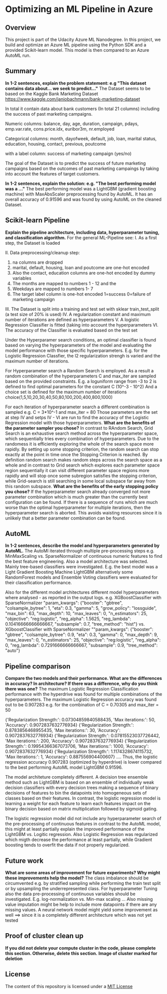 # Optimizing an ML Pipeline in Azure

## Overview
This project is part of the Udacity Azure ML Nanodegree.
In this project, we build and optimize an Azure ML pipeline using the Python SDK and a provided Scikit-learn model.
This model is then compared to an Azure AutoML run.

## Summary
**In 1-2 sentences, explain the problem statement: e.g "This dataset contains data about... we seek to predict..."**
The Dataset seems to be based on the Kaggle Bank Marketing Dataset
https://www.kaggle.com/janiobachmann/bank-marketing-dataset

In total it contain data about bank customers (In total 21 columns) including the success of past marketing campaigns.

Numeric columns:
balance, day, age, duration, campaign, pdays, emp.var.rate, cons.price.idx, euribor3m, nr.employed

Categorical columns:
month, dayofweek, default, job, loan, marital status, education, housing, contact, previous, poutcome

with a label column: success of marketing campaign (yes/no)

The goal of the Dataset is to predict the success of future marketing campaigns based on the outcomes of past marketing campaings
by taking into account the features of target customers. 

**In 1-2 sentences, explain the solution: e.g. "The best performing model was a ..."**
The best performing model was a LightGBM (gradient boosting machine) with MaxAbsScaler preprocessing found by AutoML. 
It has an overall accuracy of 0.91596 and was found by using AutoML on the cleaned Dataset.

## Scikit-learn Pipeline
**Explain the pipeline architecture, including data, hyperparameter tuning, and classification algorithm.**
For the general ML-Pipeline see:
I. As a first step, the Dataset is loaded 

II. Data preprocessing/cleanup step:
1. na columns are dropped
2. marital, default, housing, loan and poutcome are one-hot encoded
3. Also the contact, education columns are one-hot encoded by dummy variables
4. The months are mapped to numbers 1 - 12 and the 
5. Weekdays are mapped to numbers 1- 7
6. The target label column is one-hot encoded 1=success 0=failure of marketing campaign

III. The Dataset is split into a training and test set with sklear train_test_split (a test size of 20%  is used)
IV. A regularization constant and maximum number of iterations are defined as hyperparameters
V. A logistic Regression Classifier is fitted (taking into account the hyperparameters
VI. The accuracy of the Classifier is evaluated based on the test set

Under the Hyperparamer search conditions, an optimal classifier is found based on varying the hyperparameters of the model and evaluating 
the model performance with those specific hyperparameters.
E.g. for the Logistic Regression Classfier, the l2 regularization strengh is varied and the maximum number of iterations. 

For Hyperparameter search a Random Search is employed. As a result a random combination of the hyperparameters C and max_iter are sampled
based on the provided constraints.
E.g. a loguniform range from -3 to 2 is defined to find optimal parameters for the constant C (10^-3 - 10^2)
And a choice set is defined for the maximum number of iterations choice(1,5,10,20,30,40,50,80,100,200,400,800,1000)

For each iteration of hyperparameter search a different combination is sampled e.g. C = 3*10^-1 and max_iter = 80
Those parameters are the set at step IV and setps IV - VI are run to find the accuracy of the Logistic Regression model with those hyperparameters. 
**What are the benefits of the parameter sampler you chose?**
In contrast to RAndom Search, Grid Search is an exhaustive search method across the hyperparameter space, which sequentially tries every combination of hyperparameters.
Due to the randomess it is efficiently exploring the whole of the search space more rapidly. By setting up some stopping criterion, the random search can stop exactly at 
the point in time once the Stopping Criterion is reached. By definition random search makes random steps across the search space as a whole and in contrast to 
Grid search which explores each parameter space region sequentially it can visit different parameter space regions more rapidly and will stop once some subregion satisfies the stopping criterion, while Grid-search is still searching in some local subspace far away from this random subspace.
**What are the benefits of the early stopping policy you chose?**
If the hyperparameter search already converged not more parameter combination which is much greater than the currently best configuration can be found.
If there is a sequence of runs which are much worse than the optimal hyperparameter for multiple iterations, then the hyperparameter search is aborted. 
This avoids waisting resources since it is unlikely that a better parameter combination can be found.


## AutoML
**In 1-2 sentences, describe the model and hyperparameters generated by AutoML.**
The AutoMl iterated through multiple pre-processing steps e.g. MinMaxScaling vs. SparseNormalizer of continuous numeric features to find the best feature engineering. 
Also a model architecture was selected. Mainly tree-based classifiers were investigated. E.g. the best model was a Light Gradient Boosting Machine LightGBM alternatively some 
RandomForest models and Ensemble Voting classifiers were evaluated for their classification performance. 

Also for the different model architectures different model hyperparameters where analysed - as reported in the output logs. 
e.g. XGBoostClassifier with SparseNormalizer
"param_kwargs": {"booster": "gbtree", "colsample_bytree": 1, "eta": 0.3, "gamma": 5, "grow_policy": "lossguide", "max_bin": 63, "max_depth": 10, "max_leaves": 0, "n_estimators": 25, "objective": "reg:logistic", "reg_alpha": 1.5625, "reg_lambda": 0.10416666666666667, "subsample": 0.7, "tree_method": "hist"}
vs. XGboostClassifier with SparseNormalizer
""param_kwargs": {"booster": "gbtree", "colsample_bytree": 0.9, "eta": 0.3, "gamma": 0, "max_depth": 9, "max_leaves": 0, "n_estimators": 25, "objective": "reg:logistic", "reg_alpha": 0, "reg_lambda": 0.7291666666666667, "subsample": 0.9, "tree_method": "auto"}

## Pipeline comparison
**Compare the two models and their performance. What are the differences in accuracy? In architecture? If there was a difference, why do you think there was one?**
The maximum Logistic Regression Classification performance with the hyperdrive was found for multiple combinations of the hyperparameters.
The maximum Logistic Regression accuracy was found out to be 0.907283 e.g. for the combination of C = 0.70305 and max_iter = 50

{'Regularization Strength:': 0.07304859840588435, 'Max iterations:': 50, 'Accuracy': 0.9072837632776934}
{'Regularization Strength:': 0.8783856468955435, 'Max iterations:': 30, 'Accuracy': 0.9072837632776934}
{'Regularization Strength:': 0.07815523037726442, 'Max iterations:': 200, 'Accuracy': 0.9072837632776934}
{'Regularization Strength:': 0.19954366367073706, 'Max iterations:': 1000, 'Accuracy': 0.9072837632776934}
{'Regularization Strength:': 1.1174328674115732, 'Max iterations:': 1, 'Accuracy': 0.887556904400607}
....
Thus, the logistic regression accuracy 0.907283 (optimized by hyperdrive) is lower compared to the best performing AutoML model LightGBM 0.91596. 

The model architeture completely different. A decision tree ensemble method such as LightGBM is based on an ensemble of individually weak decision classifiers 
with every decision trees making a sequence of binary decisions of features to bin the datapoints into homogeneous sets of classes based on their features.
In contrast, the logistic regression model is learning a weight for each feature to learn each features impact on the binary decision based on matrix multiplication followed by sigmoid gating. 

The logistic regression model did not include any hyperparameter search of the pre-processing of continuous features in contrast to the AutoML model, this might at least partially explain the improved performance of the LightGBM vs. Logitic regression. Also Logistic Regression was regularized which migth decrease the performance at least partially, while Gradient boosting tends to overfit the data if not properly regularized.

## Future work
**What are some areas of improvement for future experiments? Why might these improvements help the model?**
The class imbalance should be circumvented e.g. by stratified sampling while performing the train test split or by upsampling the underrepresented class.
For hyperparameter Tuning also the data pre-processing of continuous variables should be investigated. E.g. log-normalization vs. Min-max scaling ...
Also missing value imputation might be help to include more datapoints if there are any missing values. 
A neural network model might yield some improvement as well ==> since it is a completely different architecture which was not yet tested

## Proof of cluster clean up
**If you did not delete your compute cluster in the code, please complete this section. Otherwise, delete this section.**
**Image of cluster marked for deletion**

## License
The content of this repository is licensed under a [MIT License](https://github.com/chiemenz/AzureML-AutoML-and-Hyperdrive-Demo/blob/master/LICENSE.txt)

